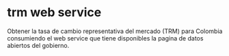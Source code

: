 # trm web service
Obtener la tasa de cambio representativa del mercado (TRM) para Colombia consumiendo el web service que tiene disponibles la pagina de datos abiertos del gobierno.
